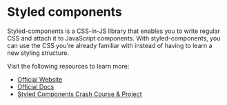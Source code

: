 # Styled components

Styled-components is a CSS-in-JS library that enables you to write regular CSS and attach it to JavaScript components. With styled-components, you can use the CSS you're already familiar with instead of having to learn a new styling structure.

Visit the following resources to learn more:

- [Official Website](https://styled-components.com/)
- [Official Docs](https://styled-components.com/docs)
- [Styled Components Crash Course & Project](https://www.youtube.com/watch?v=02zO0hZmwnw)
